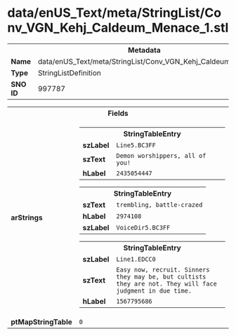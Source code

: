 <h1>data/enUS_Text/meta/StringList/Conv_VGN_Kehj_Caldeum_Menace_1.stl</h1><table><tr><th colspan="100%">Metadata</th></tr><tr><td><b>Name</b></td><td>data/enUS_Text/meta/StringList/Conv_VGN_Kehj_Caldeum_Menace_1.stl</td></tr><tr><td><b>Type</b></td><td>StringListDefinition</td></tr><tr><td><b>SNO ID</b></td><td>997787</td></tr></table>

<table><tr><th colspan="100%">Fields</th></tr><tr><td><b>arStrings</b></td><td><table><tr><th colspan="100%">StringTableEntry</th></tr><tr><td><b>szLabel</b></td><td><code>Line5.BC3FF</code></td></tr><tr><td><b>szText</b></td><td><code>Demon worshippers, all of you!</code></td></tr><tr><td><b>hLabel</b></td><td><code>2435054447</code></td></tr></table>


<table><tr><th colspan="100%">StringTableEntry</th></tr><tr><td><b>szText</b></td><td><code>trembling, battle-crazed</code></td></tr><tr><td><b>hLabel</b></td><td><code>2974108</code></td></tr><tr><td><b>szLabel</b></td><td><code>VoiceDir5.BC3FF</code></td></tr></table>


<table><tr><th colspan="100%">StringTableEntry</th></tr><tr><td><b>szLabel</b></td><td><code>Line1.EDCC0</code></td></tr><tr><td><b>szText</b></td><td><code>Easy now, recruit. Sinners they may be, but cultists they are not. They will face judgment in due time.</code></td></tr><tr><td><b>hLabel</b></td><td><code>1567795686</code></td></tr></table>


</td></tr><tr><td><b>ptMapStringTable</b></td><td><code>0</code></td></tr></table>

